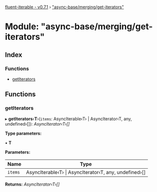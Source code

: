 [fluent-iterable - v0.7.1](../README.md) › ["async-base/merging/get-iterators"](_async_base_merging_get_iterators_.md)

# Module: "async-base/merging/get-iterators"

## Index

### Functions

* [getIterators](_async_base_merging_get_iterators_.md#getiterators)

## Functions

###  getIterators

▸ **getIterators**‹**T**›(`items`: AsyncIterable‹T› | AsyncIterator‹T, any, undefined›[]): *AsyncIterator‹T›[]*

**Type parameters:**

▪ **T**

**Parameters:**

Name | Type |
------ | ------ |
`items` | AsyncIterable‹T› &#124; AsyncIterator‹T, any, undefined›[] |

**Returns:** *AsyncIterator‹T›[]*
